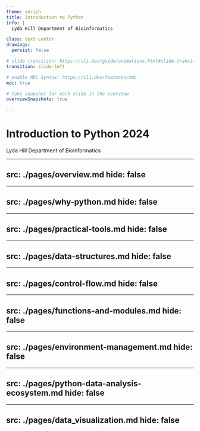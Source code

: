 ```yaml
---
theme: seriph
title: Introduction to Python
info: |
  Lyda Hill Department of Bioinformatics

class: text-center
drawings:
  persist: false

# slide transition: https://sli.dev/guide/animations.html#slide-transitions
transition: slide-left

# enable MDC Syntax: https://sli.dev/features/mdc
mdc: true

# take snapshot for each slide in the overview
overviewSnapshots: true

---
```


# Introduction to Python 2024

Lyda Hill Department of Bioinformatics

---
src: ./pages/overview.md
hide: false
---



---
src: ./pages/why-python.md
hide: false
---


---
src: ./pages/practical-tools.md
hide: false
---


---
src: ./pages/data-structures.md
hide: false
---


---
src: ./pages/control-flow.md
hide: false
---



---
src: ./pages/functions-and-modules.md
hide: false
---



---
src: ./pages/environment-management.md
hide: false
---



---
src: ./pages/python-data-analysis-ecosystem.md
hide: false
---



---
src: ./pages/data_visualization.md
hide: false
---